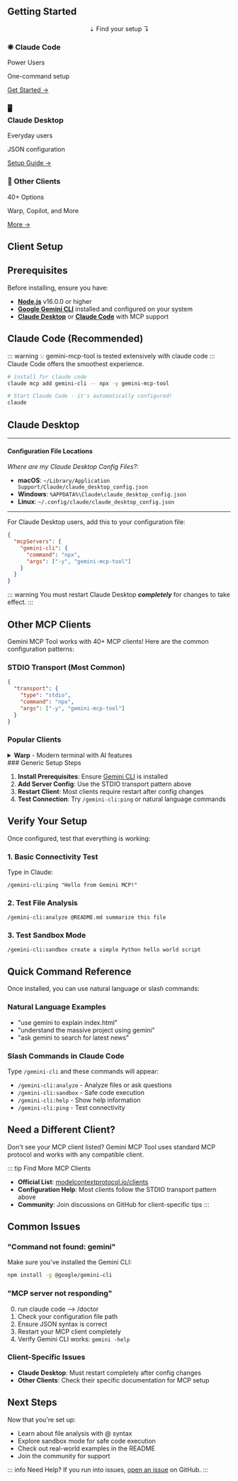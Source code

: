 ## Getting Started

<div align="center">⇣ Find your setup ↴</div>

<ClientGrid>
  <div class="client-card client-card--recommended claude-code-card">
    <h3><span class="snowflake">❋</span> Claude Code</h3>
    <div class="client-badge">Power Users</div>
    <p>One-command setup</p>
    <a href="#claude-code-recommended" class="client-button">Get Started →</a>
  </div>
  
  <div class="client-card">
    <h3>🖥️ <br>Claude Desktop</h3>
    <div class="client-badge">Everyday users</div>
    <p>JSON configuration</p>
    <a href="#claude-desktop" class="client-button">Setup Guide →</a>
  </div>
  
  <div class="client-card">
    <h3>📂 Other Clients</h3>
    <div class="client-badge">40+ Options</div>
    <p>Warp, Copilot, and More</p>
    <a href="#other-mcp-clients" class="client-button">More →</a>
  </div>
</ClientGrid>

## Client Setup

## Prerequisites

Before installing, ensure you have:

- **[Node.js](https://nodejs.org/)** v16.0.0 or higher
- **[Google Gemini CLI](https://github.com/google-gemini/gemini-cli)** installed and configured on your system
- **[Claude Desktop](https://claude.ai/download)** or **[Claude Code](https://www.anthropic.com/claude-code)** with MCP support


## Claude Code (Recommended)
::: warning 💡 gemini-mcp-tool is tested extensively with claude code
:::
Claude Code offers the smoothest experience.

```bash
# install for claude code
claude mcp add gemini-cli -- npx -y gemini-mcp-tool

# Start Claude Code - it's automatically configured!
claude
```

## Claude Desktop
---
#### Configuration File Locations

<ConfigModal>

*Where are my Claude Desktop Config Files?:*

- **macOS**: `~/Library/Application Support/Claude/claude_desktop_config.json`
- **Windows**: `%APPDATA%\Claude\claude_desktop_config.json`
- **Linux**: `~/.config/claude/claude_desktop_config.json`

</ConfigModal>

---

For Claude Desktop users, add this to your configuration file:

```json
{
  "mcpServers": {
    "gemini-cli": {
      "command": "npx",
      "args": ["-y", "gemini-mcp-tool"]
    }
  }
}
```

::: warning
You must restart Claude Desktop ***completely*** for changes to take effect.
:::
## Other MCP Clients

Gemini MCP Tool works with 40+ MCP clients! Here are the common configuration patterns:

### STDIO Transport (Most Common)
```json
{
  "transport": {
    "type": "stdio",
    "command": "npx",
    "args": ["-y", "gemini-mcp-tool"]
  }
}
```

### Popular Clients

<details>
<summary><strong>Warp</strong> - Modern terminal with AI features</summary>

**Configuration Location:** Terminal Settings → AI Settings → MCP Configuration

```json
{
  "gemini-cli": {
    "command": "npx",
    "args": [
      "-y",
      "gemini-mcp-tool"
    ],
    "env": {},
    "working_directory": null,
    "start_on_launch": true
  }
}
```

**Features:** Terminal-native MCP integration, AI-powered command suggestions
</details>
### Generic Setup Steps

1. **Install Prerequisites**: Ensure [Gemini CLI](https://github.com/google-gemini/gemini-cli) is installed
2. **Add Server Config**: Use the STDIO transport pattern above
3. **Restart Client**: Most clients require restart after config changes
4. **Test Connection**: Try `/gemini-cli:ping` or natural language commands

## Verify Your Setup

Once configured, test that everything is working:

### 1. Basic Connectivity Test
Type in Claude:
```
/gemini-cli:ping "Hello from Gemini MCP!"
```

### 2. Test File Analysis
```
/gemini-cli:analyze @README.md summarize this file
```

### 3. Test Sandbox Mode
```
/gemini-cli:sandbox create a simple Python hello world script
```

## Quick Command Reference

Once installed, you can use natural language or slash commands:

### Natural Language Examples
- "use gemini to explain index.html"
- "understand the massive project using gemini"
- "ask gemini to search for latest news"

### Slash Commands in Claude Code
Type `/gemini-cli` and these commands will appear:
- `/gemini-cli:analyze` - Analyze files or ask questions
- `/gemini-cli:sandbox` - Safe code execution
- `/gemini-cli:help` - Show help information
- `/gemini-cli:ping` - Test connectivity

## Need a Different Client?

Don't see your MCP client listed? Gemini MCP Tool uses standard MCP protocol and works with any compatible client.

::: tip Find More MCP Clients
- **Official List**: [modelcontextprotocol.io/clients](https://modelcontextprotocol.io/clients)
- **Configuration Help**: Most clients follow the STDIO transport pattern above
- **Community**: Join discussions on GitHub for client-specific tips
:::

## Common Issues

### "Command not found: gemini"
Make sure you've installed the Gemini CLI:
```bash
npm install -g @google/gemini-cli
```

### "MCP server not responding"
0. run claude code --> /doctor
1. Check your configuration file path
2. Ensure JSON syntax is correct
3. Restart your MCP client completely
4. Verify Gemini CLI works: `gemini -help`


### Client-Specific Issues
- **Claude Desktop**: Must restart completely after config changes
- **Other Clients**: Check their specific documentation for MCP setup

## Next Steps

Now that you're set up:
- Learn about file analysis with @ syntax
- Explore sandbox mode for safe code execution
- Check out real-world examples in the README
- Join the community for support

::: info Need Help?
If you run into issues, [open an issue](https://github.com/jamubc/gemini-mcp-tool/issues) on GitHub.
:::